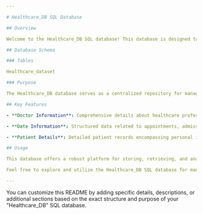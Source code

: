```yaml
---

# Healthcare_DB SQL Database

## Overview

Welcome to the Healthcare_DB SQL database! This database is designed to store comprehensive information related to healthcare services, focusing on doctor details, date information, and patient records. It aims to provide a structured and efficient repository for managing healthcare-related data.

## Database Schema

### Tables

Healthcare_dataset

### Purpose

The Healthcare_DB database serves as a centralized repository for managing and retrieving critical information related to healthcare services. It facilitates efficient management of doctor information, date records, and patient details, enabling various analytical and operational functionalities within the healthcare domain.

## Key Features

- **Doctor Information**: Comprehensive details about healthcare professionals, aiding in tracking their specialties, contact information, and affiliations with hospitals/clinics.

- **Date Information**: Structured data related to appointments, admissions, discharge dates, and other temporal references, facilitating efficient scheduling and tracking of healthcare activities.

- **Patient Details**: Detailed patient records encompassing personal information, medical conditions, test results, insurance coverage, and treatment specifics, enabling comprehensive patient care management.

## Usage

This database offers a robust platform for storing, retrieving, and analyzing healthcare-related data. It supports various queries and operations to extract information about doctors, dates, and patient-related details for reporting, analysis, and decision-making purposes within healthcare organizations.

Feel free to explore and utilize the Healthcare_DB SQL database for managing healthcare information effectively.

---
```


You can customize this README by adding specific details, descriptions, or additional sections based on the exact structure and purpose of your "Healthcare_DB" SQL database.
